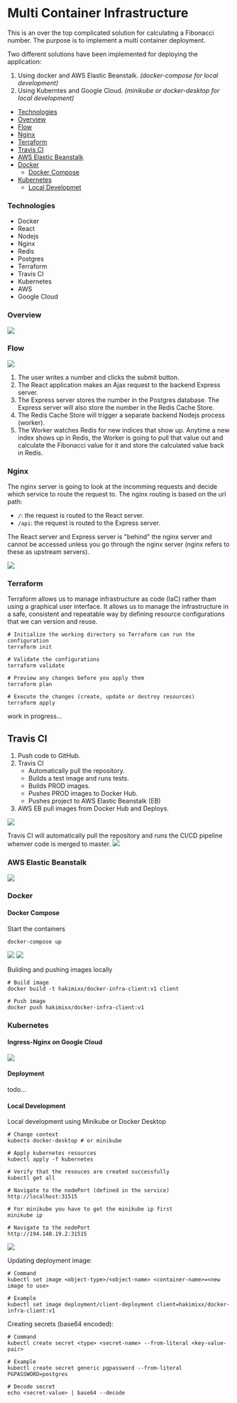 # Multi Container Infrastructure

This is an over the top complicated solution for calculating a Fibonacci number.
The purpose is to implement a multi container deployment.

Two different solutions have been implemented for deploying the application:
1. Using docker and AWS Elastic Beanstalk.
   _(docker-compose for local development)_
2. Using Kuberntes and Google Cloud.
   _(minikube or docker-desktop for local development)_

* [Technologies](#technologies)
* [Overview](#overview)
* [Flow](#flow)
* [Nginx](#nginx)
* [Terraform](#terraform)
* [Travis CI](#travis-ci)
* [AWS Elastic Beanstalk](#aws-elastic-beanstalk)
* [Docker](#docker)
  * [Docker Compose](#docker-compose)
* [Kubernetes](#kubernetes)
  * [Local Developmet](#local-development)

### Technologies
* Docker
* React
* Nodejs
* Nginx
* Redis
* Postgres
* Terraform
* Travis CI
* Kubernetes
* AWS
* Google Cloud

### Overview
![](resources/images/overview.png)

### Flow
![](resources/images/flow.png)

1. The user writes a number and clicks the submit button.
2. The React application makes an Ajax request to the backend Express server.
3. The Express server stores the number in the Postgres database. The Express server will also
   store the number in the Redis Cache Store.
4. The Redis Cache Store will trigger a separate backend Nodejs process (worker).
5. The Worker watches Redis for new indices that show up. Anytime a new index shows up in Redis,
   the Worker is going to pull that value out and calculate the Fibonacci value for it and store the calculated
   value back in Redis.

### Nginx
The nginx server is going to look at the incomming requests and decide which
service to route the request to. The nginx routing is based on the url path:
* `/`: the request is routed to the React server.
* `/api`: the request is routed to the Express server.

The React server and Express server is "behind" the nginx server and cannot be accessed
unless you go through the nginx server (nginx refers to these as upstream servers).

![](resources/images/nginx-routing.png)

### Terraform 
Terraform allows us to manage infrastructure as code (IaC) rather tham using a graphical
user interface. It allows us to manage the infrastructure in a safe, consistent and 
repeatable way by defining resource configurations that we can version and reuse.
```shell
# Initialize the working directory so Terraform can run the configuration
terraform init

# Validate the configurations
terraform validate

# Preview any changes before you apply them 
terraform plan 

# Execute the changes (create, update or destroy resources)
terraform apply
```
work in progress...

## Travis CI 
1. Push code to GitHub.
2. Travis CI
   * Automatically pull the repository. 
   * Builds a test image and runs tests. 
   * Builds PROD images. 
   * Pushes PROD images to Docker Hub. 
   * Pushes project to AWS Elastic Beanstalk (EB) 
3. AWS EB pull images from Docker Hub and Deploys. 

![](resources/images/ci-cd.png)

Travis CI will automatically pull the repository and runs the CI/CD pipeline whenver code is merged to master. 
![](resources/images/travis-ci.png)

### AWS Elastic Beanstalk
![](resources/images/deployment.png)

### Docker 
#### Docker Compose
Start the containers 
```shell
docker-compose up
```
![](resources/images/containers.png)
![](resources/images/app.png)

Building and pushing images locally
```shell
# Build image 
docker build -t hakimixx/docker-infra-client:v1 client

# Push image
docker push hakimixx/docker-infra-client:v1
```

### Kubernetes

#### Ingress-Nginx on Google Cloud
![](resources/images/k8s-overview.png)

#### Deployment 
todo...

#### Local Development
Local development using Minikube or Docker Desktop 
```shell
# Change context 
kubectx docker-desktop # or minikube

# Apply kubernetes resources
kubectl apply -f kubernetes

# Verify that the resouces are created successfully
kubectl get all

# Navigate to the nodePort (defined in the service)
http://localhost:31515

# For minikube you have to get the minikube ip first
minikube ip 

# Navigate to the nodePort
http://194.148.19.2:31515
```

![](resources/images/cluster.png)

Updating deployment image: 
```shell
# Command 
kubectl set image <object-type>/<object-name> <container-name>=<new image to use>

# Example
kubectl set image deployment/client-deployment client=hakimixx/docker-infra-client:v1
```

Creating secrets (base64 encoded):
```shell
# Command
kubectl create secret <type> <secret-name> --from-literal <key-value-pair>

# Example 
kubectl create secret generic pgpassword --from-literal PGPASSWORD=postgres

# Decode secret
echo <secret-value> | base64 --decode
```
